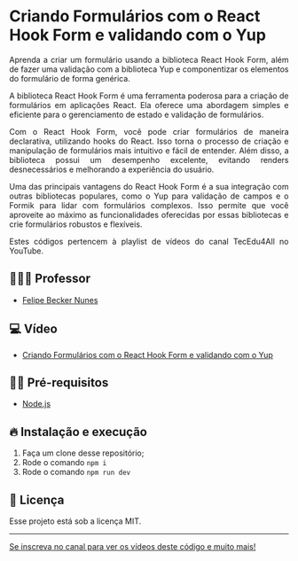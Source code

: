 # Criando Formulários com o React Hook Form e validando com o Yup

<p align="justify">
  Aprenda a criar um formulário usando a biblioteca React Hook Form, além de fazer uma validação com a biblioteca Yup e componentizar os elementos do formulário de forma genérica.
  </p>
  
<p align="justify">
A biblioteca React Hook Form é uma ferramenta poderosa para a criação de formulários em aplicações React. Ela oferece uma abordagem simples e eficiente para o gerenciamento de estado e validação de formulários.
  </p>
  
<p align="justify">
Com o React Hook Form, você pode criar formulários de maneira declarativa, utilizando hooks do React. Isso torna o processo de criação e manipulação de formulários mais intuitivo e fácil de entender. Além disso, a biblioteca possui um desempenho excelente, evitando renders desnecessários e melhorando a experiência do usuário.
</p>

<p align="justify">
Uma das principais vantagens do React Hook Form é a sua integração com outras bibliotecas populares, como o Yup para validação de campos e o Formik para lidar com formulários complexos. Isso permite que você aproveite ao máximo as funcionalidades oferecidas por essas bibliotecas e crie formulários robustos e flexíveis.
</p>

<p align="justify">Estes códigos pertencem à playlist de vídeos do canal TecEdu4All no YouTube.</p> 


## 👨🏼‍💻 Professor

- [Felipe Becker Nunes](https://www.linkedin.com/in/felipe-becker-nunes-b561a576/)

## 💻 Vídeo

- [Criando Formulários com o React Hook Form e validando com o Yup](https://www.youtube.com/watch?v=UCO4DyxnMwA)

## ✋🏻 Pré-requisitos

- [Node.js](https://nodejs.org/en/)

## 🔥 Instalação e execução

1. Faça um clone desse repositório;
2. Rode o comando `npm i`
4. Rode o comando `npm run dev`

## 📝 Licença

Esse projeto está sob a licença MIT. 

---

[Se inscreva no canal para ver os vídeos deste código e muito mais!](https://www.youtube.com/channel/UClIDejJoLMKCfXKEyi5ZTWQ)
